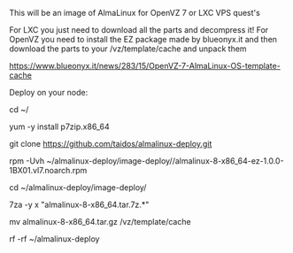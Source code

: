 This will be an image of AlmaLinux for OpenVZ 7 or LXC VPS quest's 

For LXC you just need to download all the parts and decompress it!
For OpenVZ you need to install the EZ package made by blueonyx.it and then download the parts to your /vz/template/cache and unpack them

https://www.blueonyx.it/news/283/15/OpenVZ-7-AlmaLinux-OS-template-cache

Deploy on your node:

cd ~/

yum -y install p7zip.x86_64

git clone https://github.com/taidos/almalinux-deploy.git

rpm -Uvh ~/almalinux-deploy/image-deploy//almalinux-8-x86_64-ez-1.0.0-1BX01.vl7.noarch.rpm

cd ~/almalinux-deploy/image-deploy/

7za -y x "almalinux-8-x86_64.tar.7z.*"

mv almalinux-8-x86_64.tar.gz /vz/template/cache

rf -rf ~/almalinux-deploy

